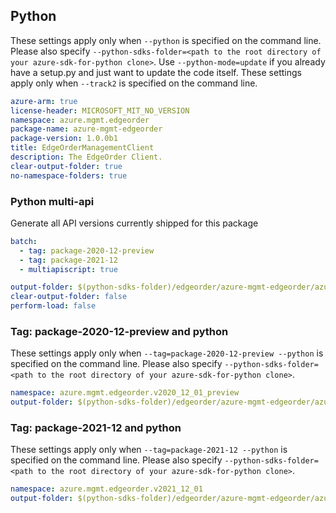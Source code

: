 ## Python

These settings apply only when `--python` is specified on the command line.
Please also specify `--python-sdks-folder=<path to the root directory of your azure-sdk-for-python clone>`.
Use `--python-mode=update` if you already have a setup.py and just want to update the code itself.
These settings apply only when `--track2` is specified on the command line.

``` yaml (track2)
azure-arm: true
license-header: MICROSOFT_MIT_NO_VERSION
namespace: azure.mgmt.edgeorder
package-name: azure-mgmt-edgeorder
package-version: 1.0.0b1
title: EdgeOrderManagementClient
description: The EdgeOrder Client.
clear-output-folder: true
no-namespace-folders: true
```
### Python multi-api

Generate all API versions currently shipped for this package

```yaml $(multiapi) && $(track2)
batch:
  - tag: package-2020-12-preview
  - tag: package-2021-12
  - multiapiscript: true
```

``` yaml $(multiapiscript)
output-folder: $(python-sdks-folder)/edgeorder/azure-mgmt-edgeorder/azure/mgmt/edgeorder/
clear-output-folder: false
perform-load: false
```
### Tag: package-2020-12-preview and python

These settings apply only when `--tag=package-2020-12-preview --python` is specified on the command line.
Please also specify `--python-sdks-folder=<path to the root directory of your azure-sdk-for-python clone>`.

``` yaml $(tag) == 'package-2020-12-preview' && $(python) && $(track2)
namespace: azure.mgmt.edgeorder.v2020_12_01_preview
output-folder: $(python-sdks-folder)/edgeorder/azure-mgmt-edgeorder/azure/mgmt/edgeorder/v2020_12_01_preview
```

### Tag: package-2021-12 and python

These settings apply only when `--tag=package-2021-12 --python` is specified on the command line.
Please also specify `--python-sdks-folder=<path to the root directory of your azure-sdk-for-python clone>`.

``` yaml $(tag) == 'package-2021-12' && $(python) && $(track2)
namespace: azure.mgmt.edgeorder.v2021_12_01
output-folder: $(python-sdks-folder)/edgeorder/azure-mgmt-edgeorder/azure/mgmt/edgeorder/v2021_12_01
```
